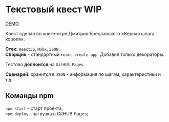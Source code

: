 # Текстовый квест WIP

[DEMO](https://hasan42.github.io/)

Квест сделан по книге-игре Дмитрия Бреславского «Верная шпага короля».

**Стек:** `ReactJS`, `Mobx`, `JSON`.  
**Сборщик** - стандартный `react-create-app`. Добавил только декораторы.

Тестово **деплоится** на `GitHUB Pages`.

**Сценарий:** хранится в `JSON` - информация по шагам, характеристики и т.д.

## Команды npm

`npm start` - старт проекта;  
`npm deploy` - загрузка в GitHUB Pages;
